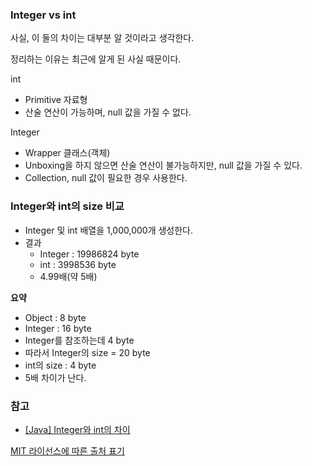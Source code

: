 ### Integer vs int

사실, 이 둘의 차이는 대부분 알 것이라고 생각한다. 

정리하는 이유는 최근에 알게 된 사실 때문이다.

int

- Primitive 자료형
- 산술 연산이 가능하며, null 값을 가질 수 없다.

Integer

- Wrapper 클래스(객체)
- Unboxing을 하지 않으면 산술 연산이 불가능하지만, null 값을 가질 수 있다.
- Collection, null 값이 필요한 경우 사용한다.



### Integer와 int의 size 비교

- Integer 및 int 배열을 1,000,000개 생성한다.
- 결과
  - Integer :  19986824 byte
  - int : 3998536 byte
  - 4.99배(약 5배)



**요약**

- Object : 8 byte
- Integer : 16 byte
- Integer를 참조하는데 4 byte
- 따라서 Integer의 size = 20 byte
- int의 size : 4 byte
- 5배 차이가 난다.



### 참고

- [[Java] Integer와 int의 차이](https://includestdio.tistory.com/1)

[MIT 라이선스에 따른 출처 표기](https://github.com/WooVictory/Ready-For-Tech-Interview)